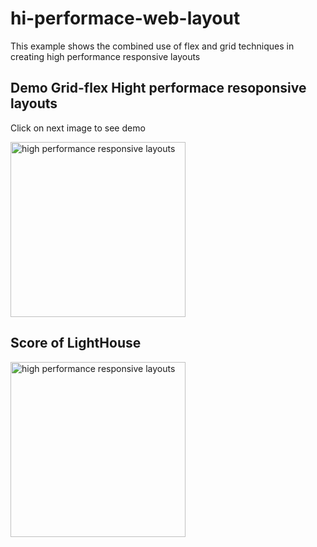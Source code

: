 # hi-performace-web-layout
This example shows the combined use of flex and grid techniques in creating high performance responsive layouts 

<h2>Demo Grid-flex Hight performace resoponsive layouts</h2>
<p>Click on next image to see demo</p>
<a target="_blank" href="https://teme.izrada-sajta.rs/grid-flex/">
<img class="" src="https://teme.izrada-sajta.rs/grid-flex/grid-flex.jpg" alt="high performance responsive layouts" title=" Klick to see demo high performance responsive layouts" width="280"></a>
<h2>Score of LightHouse</h2>
<a target="_blank" href="https://googlechrome.github.io/lighthouse/viewer/?psiurl=https://teme.izrada-sajta.rs/grid-flex/">
<img class="" src="https://izrada-sajta.rs/frontend/web/uploads/all/sta-je-kvalitetan-sajt-.jpg" alt="high performance responsive layouts" title=" Klick to test with Lighthouse performance responsive layouts" width="280">
